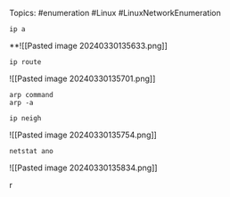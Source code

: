 Topics: #enumeration #Linux #LinuxNetworkEnumeration
```
ip a
``` 
**![[Pasted image 20240330135633.png]]
```
ip route
```
![[Pasted image 20240330135701.png]]
```
arp command 
arp -a
```
```
ip neigh
```
![[Pasted image 20240330135754.png]]
```
netstat ano
```
![[Pasted image 20240330135834.png]]

r
